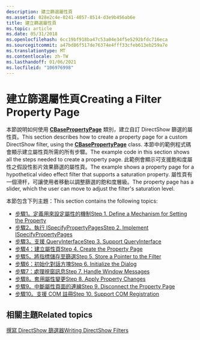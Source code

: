 ```yaml
---
description: 建立篩選屬性頁
ms.assetid: 028e2c4e-0241-4057-8514-d3e9b456ab6e
title: 建立篩選屬性頁
ms.topic: article
ms.date: 05/31/2018
ms.openlocfilehash: 6cc19bf918ba47c53a04e34f5e5292bfdc716eca
ms.sourcegitcommit: a47bd86f517de76374e4fff33cfeb613eb259a7e
ms.translationtype: MT
ms.contentlocale: zh-TW
ms.lasthandoff: 01/06/2021
ms.locfileid: "106976998"
---
```

# <a name="creating-a-filter-property-page"></a><span data-ttu-id="42297-103">建立篩選屬性頁</span><span class="sxs-lookup"><span data-stu-id="42297-103">Creating a Filter Property Page</span></span>

<span data-ttu-id="42297-104">本節說明如何使用 [**CBasePropertyPage**](cbasepropertypage.md) 類別，建立自訂 DirectShow 篩選的屬性頁。</span><span class="sxs-lookup"><span data-stu-id="42297-104">This section describes how to create a property page for a custom DirectShow filter, using the [**CBasePropertyPage**](cbasepropertypage.md) class.</span></span> <span data-ttu-id="42297-105">本節中的範例程式碼會顯示建立屬性頁所需的所有步驟。</span><span class="sxs-lookup"><span data-stu-id="42297-105">The example code in this section shows all the steps needed to create a property page.</span></span> <span data-ttu-id="42297-106">此範例會顯示可支援飽和度屬性之假設性影片效果篩選的屬性頁。</span><span class="sxs-lookup"><span data-stu-id="42297-106">The example shows a property page for a hypothetical video effect filter that supports a saturation property.</span></span> <span data-ttu-id="42297-107">屬性頁有一個滑杆，可讓使用者移動以調整篩選的飽和度層級。</span><span class="sxs-lookup"><span data-stu-id="42297-107">The property page has a slider, which the user can move to adjust the filter's saturation level.</span></span>

<span data-ttu-id="42297-108">本節包含下列主題：</span><span class="sxs-lookup"><span data-stu-id="42297-108">This section contains the following topics:</span></span>

-   [<span data-ttu-id="42297-109">步驟1。定義用來設定屬性的機制</span><span class="sxs-lookup"><span data-stu-id="42297-109">Step 1. Define a Mechanism for Setting the Property</span></span>](step-1--define-a-mechanism-for-setting-the-property.md)
-   [<span data-ttu-id="42297-110">步驟2。執行 ISpecifyPropertyPages</span><span class="sxs-lookup"><span data-stu-id="42297-110">Step 2. Implement ISpecifyPropertyPages</span></span>](step-2--implement-ispecifypropertypages.md)
-   [<span data-ttu-id="42297-111">步驟3。支援 QueryInterface</span><span class="sxs-lookup"><span data-stu-id="42297-111">Step 3. Support QueryInterface</span></span>](step-3--support-queryinterface.md)
-   [<span data-ttu-id="42297-112">步驟4：建立屬性頁</span><span class="sxs-lookup"><span data-stu-id="42297-112">Step 4. Create the Property Page</span></span>](step-4--create-the-property-page.md)
-   [<span data-ttu-id="42297-113">步驟5。將指標儲存至篩選</span><span class="sxs-lookup"><span data-stu-id="42297-113">Step 5. Store a Pointer to the Filter</span></span>](step-5--store-a-pointer-to-the-filter.md)
-   [<span data-ttu-id="42297-114">步驟6：初始化對話方塊</span><span class="sxs-lookup"><span data-stu-id="42297-114">Step 6. Initialize the Dialog</span></span>](step-6--initialize-the-dialog.md)
-   [<span data-ttu-id="42297-115">步驟7：處理視窗訊息</span><span class="sxs-lookup"><span data-stu-id="42297-115">Step 7. Handle Window Messages</span></span>](step-7--handle-window-messages.md)
-   [<span data-ttu-id="42297-116">步驟8。套用屬性變更</span><span class="sxs-lookup"><span data-stu-id="42297-116">Step 8. Apply Property Changes</span></span>](step-8--apply-property-changes.md)
-   [<span data-ttu-id="42297-117">步驟9。中斷屬性頁面的連線</span><span class="sxs-lookup"><span data-stu-id="42297-117">Step 9. Disconnect the Property Page</span></span>](step-9--disconnect-the-property-page.md)
-   [<span data-ttu-id="42297-118">步驟10。支援 COM 註冊</span><span class="sxs-lookup"><span data-stu-id="42297-118">Step 10. Support COM Registration</span></span>](step-10--support-com-registration.md)

## <a name="related-topics"></a><span data-ttu-id="42297-119">相關主題</span><span class="sxs-lookup"><span data-stu-id="42297-119">Related topics</span></span>

<dl> <dt>

[<span data-ttu-id="42297-120">撰寫 DirectShow 篩選器</span><span class="sxs-lookup"><span data-stu-id="42297-120">Writing DirectShow Filters</span></span>](writing-directshow-filters.md)
</dt> </dl>

 

 



